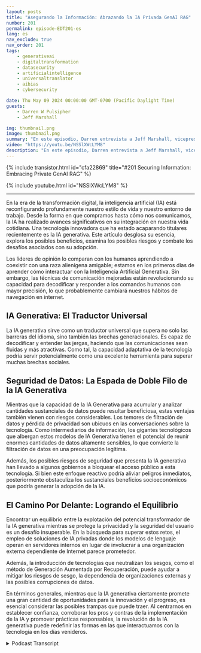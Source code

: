 ```yaml
---
layout: posts
title: "Asegurando la Información: Abrazando la IA Privada GenAI RAG"
number: 201
permalink: episode-EDT201-es
lang: es
nav_exclude: true
nav_order: 201
tags:
    - generativeai
    - digitaltransformation
    - datasecurity
    - artificialintelligence
    - universaltranslator
    - aibias
    - cybersecurity

date: Thu May 09 2024 00:00:00 GMT-0700 (Pacific Daylight Time)
guests:
    - Darren W Pulsipher
    - Jeff Marshall

img: thumbnail.png
image: thumbnail.png
summary: "En este episodio, Darren entrevista a Jeff Marshall, vicepresidente senior de Federal y DOD en FedData. Exploran GenAI, profundizando en sus potenciales beneficios, riesgos de seguridad y la búsqueda de equilibrio entre la innovación y la privacidad. Descubra cómo esta tecnología actúa como un traductor universal, sus desafíos de seguridad de datos y el camino a seguir para las organizaciones que intentan proteger sus datos."
video: "https://youtu.be/NSSlXWcLYM8"
description: "En este episodio, Darren entrevista a Jeff Marshall, vicepresidente senior de Federal y DOD en FedData. Exploran GenAI, profundizando en sus potenciales beneficios, riesgos de seguridad y la búsqueda de equilibrio entre la innovación y la privacidad. Descubra cómo esta tecnología actúa como un traductor universal, sus desafíos de seguridad de datos y el camino a seguir para las organizaciones que intentan proteger sus datos."
---
```


<div>
{% include transistor.html id="cfa22869" title="#201 Securing Information: Embracing Private GenAI RAG" %}

{% include youtube.html id="NSSlXWcLYM8" %}
</div>

---

En la era de la transformación digital, la inteligencia artificial (IA) está reconfigurando profundamente nuestro estilo de vida y nuestro entorno de trabajo. Desde la forma en que compramos hasta cómo nos comunicamos, la IA ha realizado avances significativos en su integración en nuestra vida cotidiana. Una tecnología innovadora que ha estado acaparando titulares recientemente es la IA generativa. Este artículo desglosa su esencia, explora los posibles beneficios, examina los posibles riesgos y combate los desafíos asociados con su adopción.

Los líderes de opinión lo comparan con los humanos aprendiendo a coexistir con una raza alienígena amigable; estamos en los primeros días de aprender cómo interactuar con la Inteligencia Artificial Generativa. Sin embargo, las técnicas de comunicación mejoradas están revolucionando su capacidad para decodificar y responder a los comandos humanos con mayor precisión, lo que probablemente cambiará nuestros hábitos de navegación en internet.

## IA Generativa: El Traductor Universal

La IA generativa sirve como un traductor universal que supera no solo las barreras del idioma, sino también las brechas generacionales. Es capaz de decodificar y entender las jergas, haciendo que las comunicaciones sean fluidas y más atractivas. Como tal, la capacidad adaptativa de la tecnología podría servir potencialmente como una excelente herramienta para superar muchas brechas sociales.

## Seguridad de Datos: La Espada de Doble Filo de la IA Generativa

Mientras que la capacidad de la IA Generativa para acumular y analizar cantidades sustanciales de datos puede resultar beneficiosa, estas ventajas también vienen con riesgos considerables. Los temores de filtración de datos y pérdida de privacidad son ubicuos en las conversaciones sobre la tecnología. Como intermediarios de información, los gigantes tecnológicos que albergan estos modelos de IA Generativa tienen el potencial de reunir enormes cantidades de datos altamente sensibles, lo que convierte la filtración de datos en una preocupación legítima.

Además, los posibles riesgos de seguridad que presenta la IA generativa han llevado a algunos gobiernos a bloquear el acceso público a esta tecnología. Si bien este enfoque reactivo podría aliviar peligros inmediatos, posteriormente obstaculiza los sustanciales beneficios socioeconómicos que podría generar la adopción de la IA.

## El Camino Por Delante: Logrando el Equilibrio

Encontrar un equilibrio entre la explotación del potencial transformador de la IA generativa mientras se protege la privacidad y la seguridad del usuario es un desafío insuperable. En la búsqueda para superar estos retos, el empleo de soluciones de IA privadas donde los modelos de lenguaje operan en servidores internos en lugar de involucrar a una organización externa dependiente de Internet parece prometedor.

Además, la introducción de tecnologías que neutralizan los sesgos, como el método de Generación Aumentada por Recuperación, puede ayudar a mitigar los riesgos de sesgo, la dependencia de organizaciones externas y las posibles corrupciones de datos.

En términos generales, mientras que la IA generativa ciertamente promete una gran cantidad de oportunidades para la innovación y el progreso, es esencial considerar las posibles trampas que puede traer. Al centrarnos en establecer confianza, corroborar los pros y contras de la implementación de la IA y promover prácticas responsables, la revolución de la IA generativa puede redefinir las formas en las que interactuamos con la tecnología en los días venideros.



<details>
<summary> Podcast Transcript </summary>

<p></p>

</details>
